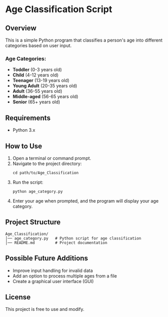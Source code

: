 # Age Classification Script  

## Overview  
This is a simple Python program that classifies a person's age into different categories based on user input.  

### Age Categories:  
- **Toddler** (0-3 years old)  
- **Child** (4-12 years old)  
- **Teenager** (13-19 years old)  
- **Young Adult** (20-35 years old)  
- **Adult** (36-55 years old)  
- **Middle-aged** (56-65 years old)  
- **Senior** (65+ years old)  

## Requirements  
- Python 3.x  

## How to Use  
1. Open a terminal or command prompt.  
2. Navigate to the project directory:  
   ```
   cd path/to/Age_Classification
   ```
3. Run the script:  
   ```
   python age_category.py
   ```
4. Enter your age when prompted, and the program will display your age category.  

## Project Structure  
```
Age_Classification/
│── age_category.py   # Python script for age classification
│── README.md         # Project documentation
```

## Possible Future Additions  
- Improve input handling for invalid data  
- Add an option to process multiple ages from a file  
- Create a graphical user interface (GUI)  

## License
This project is free to use and modify.